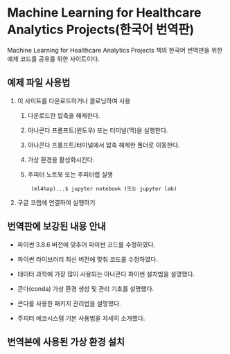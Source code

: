 # Machine Learning for Healthcare Analytics Projects(한국어 번역판)

Machine Learning for Healthcare Analytics Projects 책의 한국어 번역판을 위한 예제 코드를 공유를 위한 사이트이다.

## 예제 파일 사용법

1. 이 사이트를 다운로드하거나 클로닝하여 사용 

	1. 다운로드한 압축을 해제한다.
	2. 아나콘다 프롬프트(윈도우) 또는 터미널(맥)을 실행한다.
	3. 아나콘다 프롬프트/터미널에서 압축 해제한 폴더로 이동한다. 
	4. 가상 환경을 활성화시킨다. 
	5. 주피터 노트북 또는 주피터랩 실행
	
	        (ml4hap)...$ jupyter notebook (또는 jupyter lab)

2. 구글 코랩에 연결하여 실행하기 

## 번역판에 보강된 내용 안내 

- 파이썬 3.8.6 버전에 맞추어 파이썬 코드를 수정하였다.

- 파이썬 라이브러리 최신 버전에 맞춰 코드를 수정하였다.

- 데이터 과학에 가장 많이 사용되는 아나콘다 파이썬 설치법을 설명했다.

- 콘다(conda) 가상 환경 생성 및 관리 기초를 설명했다.
  
- 콘다를 사용한 패키지 관리법을 설명했다.

- 주피터 에코시스템 기본 사용법을 자세히 소개했다. 


## 번역본에 사용된 가상 환경 설치 

